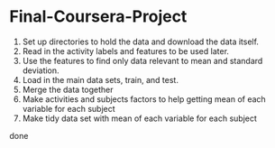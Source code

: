 # Final-Coursera-Project
1. Set up directories to hold the data and download the data itself.
2. Read in the activity labels and features to be used later.
3. Use the features to find only data relevant to mean and standard deviation.
4. Load in the main data sets, train, and test.
5. Merge the data together
6. Make activities and subjects factors to help getting mean of each variable for each subject
7. Make tidy data set with mean of each variable for each subject

done
